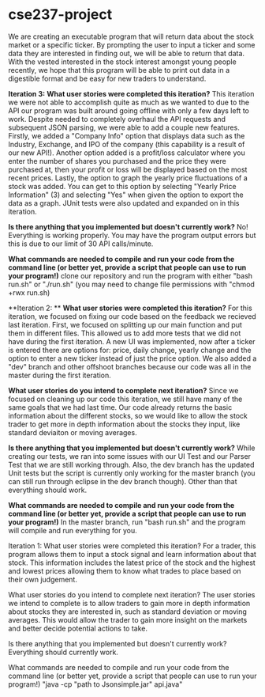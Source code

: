 # cse237-project

We are creating an executable program that will return data about the stock market or a specific ticker. By prompting the user to input a ticker and some data they are interested in finding out, we will be able to return that data. With the vested interested in the stock interest amongst young people recently, we hope that this program will be able to print out data in a digestible format and be easy for new traders to understand.


**Iteration 3:**
**What user stories were completed this iteration?**
This iteration we were not able to accomplish quite as much as we wanted to due to the API our program was built around going offline with only a few days left to work. Despite needed to completely overhaul the API requests and subsequent JSON parsing, we were able to add a couple new features. Firstly, we added a "Company Info" option that displays data such as the Industry, Exchange, and IPO of the company (this capability is a result of our new API!). Another option added is a profit/loss calculator where you enter the number of shares you purchased and the price they were purchased at, then your profit or loss will be displayed based on the most recent prices. Lastly, the option to graph the yearly price fluctuations of a stock was added. You can get to this option by selecting "Yearly Price Information" (3) and selecting "Yes" when given the option to export the data as a graph. JUnit tests were also updated and expanded on in this iteration.

**Is there anything that you implemented but doesn't currently work?**
No! Everything is working properly. You may have the program output errors but this is due to our limit of 30 API calls/minute.

**What commands are needed to compile and run your code from the command line (or better yet, provide a script that people can use to run your program!)**
clone our repository and run the program with either "bash run.sh" or "./run.sh" (you may need to change file permissions with "chmod +rwx run.sh)

**Iteration 2: **
**What user stories were completed this iteration?**
For this iteration, we focused on fixing our code based on the feedback we recieved last iteration. First, we focused on splitting up our main function and put them in different files. This allowed us to add more tests that we did not have during the first iteration. A new UI was implemented, now after a ticker is entered there are options for: price, daily change, yearly change and the option to enter a new ticker instead of just the price option. We also added a "dev" branch and other offshoot branches because our code was all in the master during the first iteration.

**What user stories do you intend to complete next iteration?**
Since we focused on cleaning up our code this iteration, we still have many of the same goals that we had last time. Our code already returns the basic information about the different stocks, so we would like to allow the stock trader to get more in depth information about the stocks they input, like standard deviaiton or moving averages.

**Is there anything that you implemented but doesn't currently work?**
While creating our tests, we ran into some issues with our UI Test and our Parser Test that we are still working through. Also, the dev branch has the updated Unit tests but the script is currently only working for the master branch (you can still run through eclipse in the dev branch though). Other than that everything should work.

**What commands are needed to compile and run your code from the command line (or better yet, provide a script that people can use to run your program!)**
In the master branch, run "bash run.sh" and the program will compile and run everything for you.



Iteration 1: What user stories were completed this iteration? For a trader, this program allows them to input a stock signal and learn information about that stock. This information includes the latest price of the stock and the highest and lowest prices allowing them to know what trades to place based on their own judgement.

What user stories do you intend to complete next iteration? The user stories we intend to complete is to allow traders to gain more in depth information about stocks they are interested in, such as standard deviation or moving averages. This would allow the trader to gain more insight on the markets and better decide potential actions to take.

Is there anything that you implemented but doesn't currently work? Everything should currently work.

What commands are needed to compile and run your code from the command line (or better yet, provide a script that people can use to run your program!) "java -cp "path to Jsonsimple.jar" api.java"
